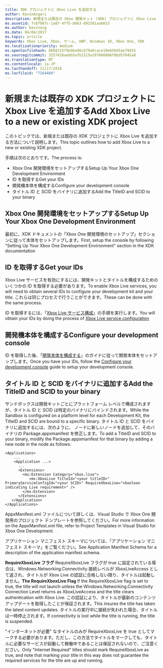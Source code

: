 ```yaml
---
title: XDK プロジェクトに Xbox Live を追加する
author: KevinAsgari
description: 新規または既存の Xbox 開発キット (XDK) プロジェクトに Xbox Live を追加する方法について説明します。
ms.assetid: fc6f987c-1a87-4ff5-b063-891591aa6653
ms.author: kevinasg
ms.date: 04/04/2017
ms.topic: article
keywords: Xbox Live, Xbox, ゲーム, UWP, Windows 10, Xbox One, XDK
ms.localizationpriority: medium
ms.openlocfilehash: 8b6821579e9ba96c679a6cace19e65645ae79455
ms.sourcegitcommit: 3257416aebb5a7b1515e107866806f8bd57845a8
ms.translationtype: MT
ms.contentlocale: ja-JP
ms.lasthandoff: 11/17/2018
ms.locfileid: "7164404"
---
```

# <a name="add-xbox-live-to-a-new-or-existing-xdk-project"></a><span data-ttu-id="3d374-104">新規または既存の XDK プロジェクトに Xbox Live を追加する</span><span class="sxs-lookup"><span data-stu-id="3d374-104">Add Xbox Live to a new or existing XDK project</span></span>

<span data-ttu-id="3d374-105">このトピックでは、新規または既存の XDK プロジェクトに Xbox Live を追加する方法について説明します。</span><span class="sxs-lookup"><span data-stu-id="3d374-105">This topic outlines how to add Xbox Live to a new or existing XDK project.</span></span>

<span data-ttu-id="3d374-106">手順は次のとおりです。</span><span class="sxs-lookup"><span data-stu-id="3d374-106">The process is:</span></span>

- <span data-ttu-id="3d374-107">Xbox One 開発環境をセットアップする</span><span class="sxs-lookup"><span data-stu-id="3d374-107">Setup Up Your Xbox One Development Environment</span></span>
- <span data-ttu-id="3d374-108">ID を取得する</span><span class="sxs-lookup"><span data-stu-id="3d374-108">Get your IDs</span></span>
- <span data-ttu-id="3d374-109">開発機本体を構成する</span><span class="sxs-lookup"><span data-stu-id="3d374-109">Configure your development console</span></span>
- <span data-ttu-id="3d374-110">タイトル ID と SCID をバイナリに追加する</span><span class="sxs-lookup"><span data-stu-id="3d374-110">Add the TitleID and SCID to your binary</span></span>


## <a name="setup-up-your-xbox-one-development-environment"></a><span data-ttu-id="3d374-111">Xbox One 開発環境をセットアップする</span><span class="sxs-lookup"><span data-stu-id="3d374-111">Setup Up Your Xbox One Development Environment</span></span>
<span data-ttu-id="3d374-112">最初に、XDK ドキュメントの「Xbox One 開発環境のセットアップ」セクションに従って本体をセットアップします。</span><span class="sxs-lookup"><span data-stu-id="3d374-112">First, setup the console by following "Setting Up Your Xbox One Development Environment" section in the XDK documentation</span></span>

## <a name="get-your-ids"></a><span data-ttu-id="3d374-113">ID を取得する</span><span class="sxs-lookup"><span data-stu-id="3d374-113">Get your IDs</span></span>

<span data-ttu-id="3d374-114">Xbox Live サービスを有効にするには、開発キットとタイトルを構成するためのいくつかの ID を取得する必要があります。</span><span class="sxs-lookup"><span data-stu-id="3d374-114">To enable Xbox Live services, you will need to obtain several IDs to configure your development kit and your title.</span></span> <span data-ttu-id="3d374-115">これらは同じプロセスで行うことができます。</span><span class="sxs-lookup"><span data-stu-id="3d374-115">These can be done with the same process.</span></span>

<span data-ttu-id="3d374-116">ID を取得するには、「[Xbox Live サービス構成](../xbox-live-service-configuration.md)」の手順を実行します。</span><span class="sxs-lookup"><span data-stu-id="3d374-116">You will obtain your IDs by doing the process of [Xbox Live service configuration](../xbox-live-service-configuration.md)</span></span>

## <a name="configure-your-development-console"></a><span data-ttu-id="3d374-117">開発機本体を構成する</span><span class="sxs-lookup"><span data-stu-id="3d374-117">Configure your development console</span></span>

<span data-ttu-id="3d374-118">ID を取得した後、「[開発本体を構成する](configure-your-development-console.md)」のガイドに従って開発本体をセットアップします。</span><span class="sxs-lookup"><span data-stu-id="3d374-118">Once you have your IDs, follow the [Configure your development console](configure-your-development-console.md) guide to setup your development console.</span></span>

## <a name="add-the-titleid-and-scid-to-your-binary"></a><span data-ttu-id="3d374-119">タイトル ID と SCID をバイナリに追加する</span><span class="sxs-lookup"><span data-stu-id="3d374-119">Add the TitleID and SCID to your binary</span></span>
<span data-ttu-id="3d374-120">サンドボックスは開発キットごとにプラットフォーム レベルで構成されますが、タイトル ID と SCID は特定のバイナリにバインドされます。</span><span class="sxs-lookup"><span data-stu-id="3d374-120">While the Sandbox is configured on a platform level for each Development Kit, the TitleID and SCID are bound to a specific binary.</span></span> <span data-ttu-id="3d374-121">タイトル ID と SCID をバイナリに追加するには、次のように、<Extensions> ノードに新しいノードを追加して、そのバイナリの Package.appxmanifest を修正します。</span><span class="sxs-lookup"><span data-stu-id="3d374-121">To add a TitleID and SCID to your binary, modify the Package.appxmanifest for that binary by adding a new node in the <Extensions> node as follows:</span></span>

```
<Applications>
    ...
    <Application ...>
      ...
      <Extensions>
        <mx:Extension Category="xbox.live">
           <mx:XboxLive TitleId="<your titleID>" PrimaryServiceConfigId="<your SCID>" RequireXboxLive="<boolean indicating Live requirement>" />
        </mx:Extension>
      </Extensions>
   </Application>
</Applications>
```

<span data-ttu-id="3d374-122">AppxManifest.xml ファイルについて詳しくは、Visual Studio で Xbox One 開発用のプロジェクト テンプレートを参照してください。</span><span class="sxs-lookup"><span data-stu-id="3d374-122">For more information on the AppxManifest.xml file, refer to Project Templates in Visual Studio for Xbox One Development.</span></span>

<span data-ttu-id="3d374-123">アプリケーション マニフェスト スキーマについては、「アプリケーション マニフェスト スキーマ」をご覧ください。</span><span class="sxs-lookup"><span data-stu-id="3d374-123">See Application Manifest Schema for a description of the application manifest schema.</span></span>

<span data-ttu-id="3d374-124">**RequireXboxLive フラグ** RequireXboxLive フラグが true に設定されている場合は、Windows.Networking.Connectivity 接続レベルが XboxLiveAccess として返され、タイトルが Xbox Live の認証に合格しない限り、タイトルは起動しません。</span><span class="sxs-lookup"><span data-stu-id="3d374-124">**The RequireXboxLive Flag** If the RequireXboxLive flag is set to true, the title will not launch unless the Windows.Networking.Connectivity Connection Level returns as XboxLiveAccess and the title clears authentication with Xbox Live.</span></span> <span data-ttu-id="3d374-125">この認証により、タイトルが最新のコンテンツ アップデートを取得したことが保証されます。</span><span class="sxs-lookup"><span data-stu-id="3d374-125">This insures the title has taken the latest content updates.</span></span> <span data-ttu-id="3d374-126">タイトルの実行中に接続が失われた場合、タイトルは一時停止されます。</span><span class="sxs-lookup"><span data-stu-id="3d374-126">If connectivity is lost while the title is running, the title is suspended.</span></span>

<span data-ttu-id="3d374-127">"インターネットが必要" なタイトルのみが RequireXboxLive を true としてマークする必要があります。ただし、この方法でタイトルをマークしても、タイトルに必要なサービスが起動して稼働中であることは保証されないので、ご注意ください。</span><span class="sxs-lookup"><span data-stu-id="3d374-127">Only "Internet Required" titles should mark RequireXboxLive as true, and note that marking your title in this way does not guarantee the required services for the title are up and running.</span></span>

